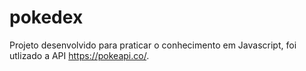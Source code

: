 # pokedex
Projeto desenvolvido para praticar o conhecimento em Javascript, foi utlizado a API https://pokeapi.co/.
